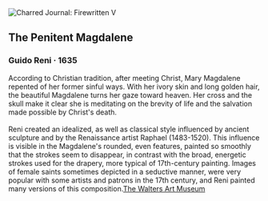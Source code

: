 <div class="artwork-of-the-day">
  <div class="container">
    <div class="img-wrapper">
      <img
        src="https://uploads2.wikiart.org/00497/images/guido-reni/ps4-37-2631-fnt-dd-at22-37195-tms.jpg!Large.jpg"
        alt="Charred Journal: Firewritten V" />
    </div>
    <div class="artwork-detail">
      <div class="artwork-origin"> 
        <h2 class="artwork-name">The Penitent Magdalene</h2>
        <h3 class="artist">
          Guido Reni
                    ·  1635
        </h3>
      </div>
      <p class="description">
        <span class="artwork-description-text ng-binding" ng-bind-html="viewModel.ArtworkOfTheDay.Description | unsafe">According to Christian tradition, after meeting Christ, Mary Magdalene repented of her former sinful ways. With her ivory skin and long golden hair, the beautiful Magdalene turns her gaze toward heaven. Her cross and the skull make it clear she is meditating on the brevity of life and the salvation made possible by Christ's death.<br><br>Reni created an idealized, as well as classical style influenced by ancient sculpture and by the Renaissance artist Raphael (1483-1520). This influence is visible in the Magdalene's rounded, even features, painted so smoothly that the strokes seem to disappear, in contrast with the broad, energetic strokes used for the drapery, more typical of 17th-century painting. Images of female saints sometimes depicted in a seductive manner, were very popular with some artists and patrons in the 17th century, and Reni painted many versions of this composition.<a target="_blank" href="https://art.thewalters.org/detail/40183/the-penitent-magdalene-2/">The Walters Art Museum</a></span>
                        <div class="text-shadow-container" ng-show="showShadow" style=""></div>
      </p>
    </div>
  </div>

</div>
